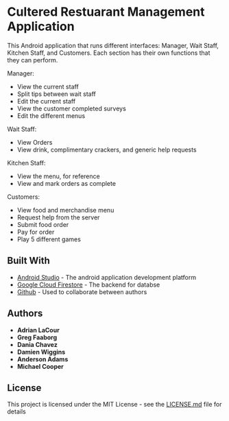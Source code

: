 # Cultered Restuarant Management Application

This Android application that runs different interfaces: Manager, Wait Staff, Kitchen Staff, and Customers. Each section has their own functions that they can perform.

Manager:
* View the current staff
* Split tips between wait staff
* Edit the current staff
* View the customer completed surveys
* Edit the different menus

Wait Staff:
* View Orders
* View drink, complimentary crackers, and generic help requests

Kitchen Staff:
* View the menu, for reference
* View and mark orders as complete
 
Customers:
* View food and merchandise menu
* Request help from the server
* Submit food order 
* Pay for order
* Play 5 different games

## Built With

* [Android Studio](https://developer.android.com/studio/) - The android application development platform
* [Google Cloud Firestore](https://firebase.google.com/) - The backend for databse
* [Github](https://github.com/) - Used to collaborate between authors

## Authors

* **Adrian LaCour**
* **Greg Faaborg**
* **Dania Chavez**
* **Damien Wiggins**
* **Anderson Adams**
* **Michael Cooper**

## License

This project is licensed under the MIT License - see the [LICENSE.md](LICENSE.md) file for details
